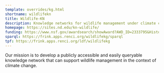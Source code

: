 ```yaml
---
template: overrides/kg.html
shortname: wildlifekn
title: Wildlife-KN
description: Knowledge networks for wildlife management under climate change
homepage: https://sites.nd.edu/kn-wildlife/
funding: https://www.nsf.gov/awardsearch/showAward?AWD_ID=2333795&HistoricalAwards=false
sparql: https://frink.apps.renci.org/wildlifekg/sparql
tpf: https://frink.apps.renci.org/ldf/wildlifekg
---
```


Our mission is to develop a publicly accessible and easily queryable knowledge network that can support wildlife management in the context of climate change.
